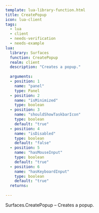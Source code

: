 ```yaml
---
template: lua-library-function.html
title: CreatePopup
icon: lua-client
tags:
  - lua
  - client
  - needs-verification
  - needs-example
lua:
  library: Surfaces
  function: CreatePopup
  realm: client
  description: "Creates a popup."
  
  arguments:
  - position: 1
    name: "panel"
    type: Panel
  - position: 2
    name: "isMinimized"
    type: boolean
  - position: 3
    name: "shouldShowTaskbarIcon"
    type: boolean
    default: "true"
  - position: 4
    name: "isDisabled"
    type: boolean
    default: "false"
  - position: 5
    name: "hasMouseInput"
    type: boolean
    default: "true"
  - position: 6
    name: "hasKeyboardInput"
    type: boolean
    default: "true"
  returns:
    
---
```


<div class="lua__search__keywords">
Surfaces.CreatePopup &#x2013; Creates a popup.
</div>

